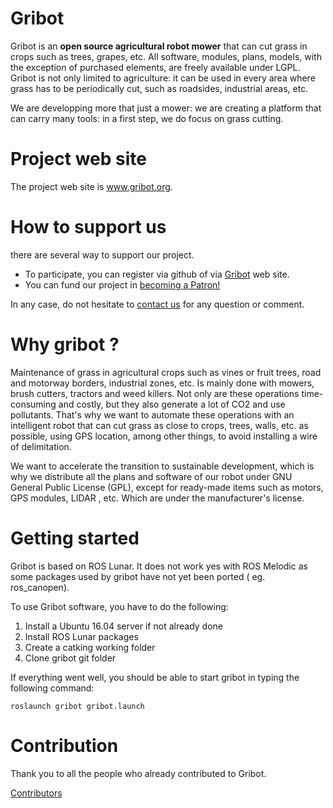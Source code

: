 # Gribot

Gribot is an **open source agricultural robot mower** that can cut grass in crops such as trees, grapes, etc. All software, modules, plans, models, with the exception of purchased elements, are freely available under LGPL.
Gribot is not only limited to agriculture: it can be used in every area where grass has to be periodically cut, such as 
roadsides, industrial areas, etc.

We are developping more that just a mower: we are creating a platform that can carry many tools: in a first step, we do focus on grass cutting.

# Project web site

The project web site is www.gribot.org.

# How to support us

there are several way to support our project.
* To participate, you can register via github of via <a href="https://gribot.org/i-would-like-to-participate/">Gribot</a> web site.
* You can fund our project in <a href="https://www.patreon.com/bePatron?u=11801662" data-patreon-widget-type="become-patron-button">becoming a Patron!</a>

In any case, do not hesitate to <a href="https://gribot.org/contact-us/">contact us</a> for any question or comment.


# Why gribot ?

Maintenance of grass in agricultural crops such as vines or fruit trees, road and motorway borders,
industrial zones, etc. Is mainly done with mowers, brush cutters, tractors and weed killers. Not only
are these operations time-consuming and costly, but they also generate a lot of CO2 and use pollutants.
That's why we want to automate these operations with an intelligent robot that can cut grass as close
to crops, trees, walls, etc. as possible, using GPS location, among other things, to avoid installing a
wire of delimitation.

We want to accelerate the transition to sustainable development, which is why we distribute all the
plans and software of our robot under GNU General Public License (GPL), except for ready-made
items such as motors, GPS modules, LIDAR , etc. Which are under the manufacturer's license.

# Getting started 

Gribot is based on ROS Lunar. It does not work yes with ROS Melodic as some packages used by gribot have not yet been ported ( eg. ros_canopen).

To use Gribot software, you have to do the following:

1. Install a Ubuntu 16.04 server if not already done
2. Install ROS Lunar packages
3. Create a catking working folder
4. Clone gribot git folder

If everything went well, you should be able to start gribot in typing the following command:

```
roslaunch gribot gribot.launch
```

# Contribution

Thank you to all the people who already contributed to Gribot.

<a href="https://github.com/guycorbaz/gribot/graphs/contributors">Contributors</a>
